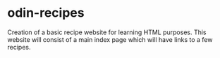 # odin-recipes
Creation of a basic recipe website for learning HTML purposes.
This website will consist of a main index page which will have links to a few recipes. 
